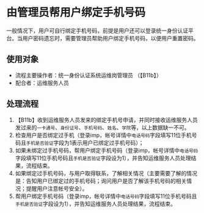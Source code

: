 # 由管理员帮用户绑定手机号码

一般情况下，用户可自行绑定手机号码，前提是用户还可以登录统一身份认证平台。当用户密码遗忘时，需要管理员帮助用户绑定手机号码，以便用户重置密码。

## 使用对象

- 流程主要操作者：统一身份认证系统运维岗管理员 （【B11b】）
- 配合者：运维服务人员

## 处理流程

1. 【B11b】收到运维服务人员发来的绑定手机号申请，并同时接收运维服务人员发过来的`一卡通号`、`身份证号`、`手机号码`、`姓名`、`学院`等，以上数据缺一不可。
2. 检查用户是否绑定过手机（登录imp，帐号详情中`电话号码`字段填写11位手机号码且`手机是否验证`字段为1表示用户已绑定过手机号码）；
3. 如果未绑定过手机号码，帮用户绑定手机号码（登录imp，帐号详情中`电话号码`字段填写11位手机号码且`手机是否验证`字段设为1），并告知运维服务人员处理结果，流程结束。
4. 如果绑定过手机号码，与用户取得联系，了解相关情况（主要需要了解的情况是：告知用户已绑定过的手机号码；询问用户是否了解该手机号码的相关情况；提醒用户注意帐号安全）。
5. 帮用户绑定手机号码（登录imp，帐号详情中`电话号码`字段填写11位手机号码且`手机是否验证`字段设为1），并告知运维服务人员处理结果，流程结束。
